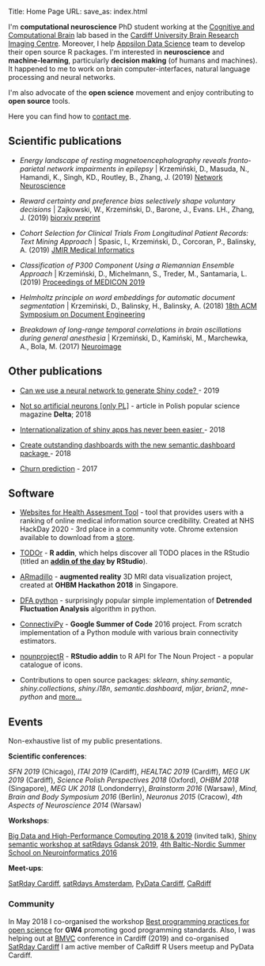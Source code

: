 Title: Home Page
URL:
save_as: index.html

I'm **computational neuroscience** PhD student working at the <a href="http://ccbrain.org" target="_blank">Cognitive and Computational Brain</a> lab based in the <a href="https://www.cardiff.ac.uk/cardiff-university-brain-research-imaging-centre" target="_blank">Cardiff University Brain Research Imaging Centre</a>.
Moreover, I help <a href="http://appsilondatascience.com/" target="_blank">Appsilon Data Science</a> team to develop their open source R packages. I'm interested in **neuroscience** and **machine-learning**, particularly **decision making** (of humans and machines). It happened to me to work on brain computer-interfaces, natural language processing and neural networks.

I'm also advocate of the **open science** movement and enjoy contributing to **open source** tools.

Here you can find how to [contact me](contact.html).

## <i class="fas fa-atom"></i> Scientific publications

- *Energy landscape of resting magnetoencephalography reveals fronto-parietal network impairments in epilepsy* | 
Krzemiński, D., Masuda, N., Hamandi, K., Singh, KD., Routley, B., Zhang, J. (2019) 
<a href="https://www.mitpressjournals.org/doi/abs/10.1162/netn_a_00125" target="_blank">Network Neuroscience</a>

- *Reward certainty and preference bias selectively shape voluntary decisions* | 
Zajkowski, W., Krzemiński, D., Barone, J., Evans. LH., Zhang, J. (2019) 
<a href="https://www.biorxiv.org/content/10.1101/832311v1" target="_blank">biorxiv preprint</a>

- *Cohort Selection for Clinical Trials From Longitudinal Patient Records: Text Mining Approach* | 
Spasic, I., Krzemiński, D., Corcoran, P., Balinsky, A. (2019) 
<a href="https://medinform.jmir.org/2019/4/e15980/" target="_blank">JMIR Medical Informatics</a>

- *Classification of P300 Component Using a Riemannian Ensemble Approach* | 
Krzemiński, D., Michelmann, S., Treder, M., Santamaria, L. (2019) 
<a href="https://link.springer.com/chapter/10.1007/978-3-030-31635-8_229" target="_blank">Proceedings of MEDICON 2019</a>

- *Helmholtz principle on word embeddings for automatic document segmentation* | 
Krzemiński, D., Balinsky, H., Balinsky, A. (2018) 
<a href="http://orca.cf.ac.uk/112497/" target="_blank">18th ACM Symposium on Document Engineering</a>

- *Breakdown of long-range temporal correlations in brain oscillations during general anesthesia* | 
Krzemiński, D., Kamiński, M., Marchewka, A., Bola, M.  (2017) 
<a href="https://www.sciencedirect.com/science/article/pii/S1053811917306158" target="_blank">Neuroimage</a>

## <i class="fas fa-pen-nib"></i> Other publications

- <a href="https://appsilon.com/generate-shiny-code-with-rnn/" target="_blank"> Can we use a neural network to generate Shiny code? </a> - 2019

- <a href="http://www.deltami.edu.pl/temat/informatyka/sztuczna_inteligencja/2018/10/22/Nie_takie_sztuczne_neurony/" target="_blank"> Not so artificial neurons [only PL]</a> - article in Polish popular science magazine **Delta**; 2018

- <a href="https://appsilon.com/internationalization-of-shiny-apps-i18n/" target="_blank"> Internationalization of shiny apps has never been easier </a> - 2018

- <a href="https://appsilondatascience.com/create-outstanding-dashboards-with-the-new-semantic-dashboard-package/" target="_blank"> Create outstanding dashboards with the new semantic.dashboard package </a> - 2018

- <a href="https://medium.com/@MLJARofficial/churn-prediction-1416339c55f" target="_blank"> Churn prediction</a> - 2017

## <i class="fas fa-laptop"></i> Software

- [Websites for Health Assesment Tool](https://github.com/dokato/healthcareonlinesources) - tool that provides users with a ranking of online medical information source credibility. Created at NHS HackDay 2020 - 3rd place in a community vote. Chrome extension available to download from a <a href="https://chrome.google.com/webstore/detail/what-websites-for-health/maoedkipekbhpphphjmnmoccdgkkahfn" target="_blank">store</a>.

- [TODOr](https://github.com/dokato/todor) - **R addin**, which helps discover all TODO places in the RStudio (titled an **[addin of the day](https://twitter.com/rstudiotips/status/1128700643579842560) by RStudio**).

- [ARmadillo](https://armadillo-brain.herokuapp.com/) - **augmented reality** 3D MRI data visualization project, created at **OHBM Hackathon 2018** in Singapore.

- [DFA python](https://github.com/dokato/dfa) - surprisingly popular simple implementation of **Detrended Fluctuation Analysis**  algorithm in python.

- [ConnectiviPy](https://github.com/dokato/connectivipy) - **Google Summer of Code** 2016 project. From scratch implementation of a Python module with various brain connectivity estimators.

- [nounprojectR](https://github.com/CaRdiffR/nounprojectR) - **RStudio addin** to R API for The Noun Project - a popular catalogue of icons.

- Contributions to open source packages: *sklearn*, *shiny.semantic*, *shiny.collections*, *shiny.i18n*, *semantic.dashboard*, *mljar*, *brian2*, *mne-python* and <a href="https://github.com/dokato" target="_blank">more...</a>

## <i class="fas fa-globe-europe"></i> Events

Non-exhaustive list of my public presentations.

**Scientific conferences**:

*SFN 2019* (Chicago),  *ITAI 2019* (Cardiff), *HEALTAC 2019* (Cardiff), *MEG UK 2019* (Cardiff), *Science Polish Perspectives 2018* (Oxford), *OHBM 2018* (Singapore), *MEG UK 2018* (Londonderry), *Brainstorm 2016* (Warsaw), *Mind, Brain and Body Symposium 2016* (Berlin), *Neuronus 2015* (Cracow), *4th Aspects of Neuroscience 2014* (Warsaw)

**Workshops**:

[Big Data and High-Performance Computing 2018 & 2019](https://www.cardiff.ac.uk/study/international/summer-schools/summer-school-programmes/big-data-and-high-performance-computing) (invited talk), [Shiny semantic workshop at satRdays Gdansk 2019](https://gdansk2019.satrdays.org/), [4th Baltic-Nordic Summer School on Neuroinformatics 2016](https://neuroinflab.wordpress.com/events/bnni-2016/)

**Meet-ups**:

[SatRday Cardiff](https://cardiff2019.satrdays.org/), [satRdays Amsterdam](http://amsterdam2018.satrdays.org/), [PyData Cardiff](https://www.meetup.com/PyData-Cardiff-Meetup/events/253161612/), [CaRdiff](https://www.meetup.com/Cardiff-R-User-Group/events/ddwgcnywpbdb/)

### <i class="fas fa-people-carry"></i> Community

In May 2018 I co-organised the workshop [Best programming practices for open science](https://sciprogramming.wordpress.com/) for **GW4** promoting good programming standards. Also, I was helping out at [BMVC](http://bmvc2019.org) conference in Cardiff (2019) and co-organised [SatRday Cardiff](https://cardiff2019.satrdays.org/) I am active member of CaRdiff R Users meetup and PyData Cardiff.